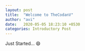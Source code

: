 ```yaml
---
layout: post
title:  "Welcome to TheCodanV"
author: "avi"
date:   2020-05-05 18:23:10 +0530
categories: Introductory Post
---
```


Just Started... :smile:
